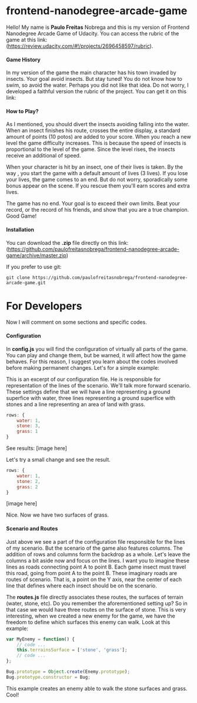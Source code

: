 # frontend-nanodegree-arcade-game
Hello! My name is **Paulo Freitas** Nobrega and this is my version of Frontend Nanodegree Arcade Game of Udacity. You can access the rubric of the game at this link: (https://review.udacity.com/#!/projects/2696458597/rubric).

#### Game History
In my version of the game the main character has his town invaded by insects. Your goal avoid insects. But stay tuned! You do not know how to swim, so avoid the water. Perhaps you did not like that idea. Do not worry, I developed a faithful version the rubric of the project. You can get it on this link:

#### How to Play?
As I mentioned, you should divert the insects avoiding falling into the water. When an insect finishes his route, crosses the entire display, a standard amount of points (10 potos) are added to your score. When you reach a new level the game difficulty increases. This is because the speed of insects is proportional to the level of the game. Since the level rises, the insects receive an additional of speed.

When your character is hit by an insect, one of their lives is taken. By the way , you start the game with a default amount of lives (3 lives). If you lose your lives, the game comes to an end. But do not worry, sporadically some bonus appear on the scene. If you rescue them you'll earn scores and extra lives.

The game has no end. Your goal is to exceed their own limits. Beat your record, or the record of his friends, and show that you are a true champion. Good Game!

#### Installation
You can download the **.zip** file directly on this link: (https://github.com/paulofreitasnobrega/frontend-nanodegree-arcade-game/archive/master.zip)

If you prefer to use git:

```git
git clone https://github.com/paulofreitasnobrega/frontend-nanodegree-arcade-game.git
```
# For Developers
Now I will comment on some sections and specific codes.

#### Configuration
In **config.js** you will find the configuration of virtually all parts of the game. You can play and change them, but be warned, it will affect how the game behaves. For this reason, I suggest you learn about the codes involved before making permanent changes. Let's for a simple example:

This is an excerpt of our configuration file. He is responsible for representation of the lines of the scenario. We'll talk more forward scenario. These settings define that we will have a line representing a ground superfice with water, three lines representing a ground superfice with stones and a line representing an area of land with grass.

```javascript
rows: {
    water: 1,
    stone: 3,
    grass: 1
}
```

See results:
[image here]

Let's try a small change and see the result.

```javascript
rows: {
    water: 1,
    stone: 2,
    grass: 2
}
```

[image here]

Nice. Now we have two surfaces of grass.

#### Scenario and Routes
Just above we see a part of the configuration file responsible for the lines of my scenario. But the scenario of the game also features columns. The addition of rows and columns form the backdrop as a whole.
Let's leave the columns a bit aside now and focus on the lines. I want you to imagine these lines as roads connecting point A to point B. Each game insect must travel this road, going from point A to the point B. These imaginary roads are routes of scenario. That is, a point on the Y axis, near the center of each line that defines where each insect should be on the scenario.

The **routes.js** file directly associates these routes, the surfaces of terrain (water, stone, etc). Do you remember the aforementioned setting up? So in that case we would have three routes on the surface of stone. This is very interesting, when we created a new enemy for the game, we have the freedom to define which surfaces this enemy can walk. Look at this example:

```javascript
var MyEnemy = function() {
    // code ...
    this.terrainsSurface = ['stone', 'grass'];
    // code ...
};

Bug.prototype = Object.create(Enemy.prototype);
Bug.prototype.constructor = Bug;
```

This example creates an enemy able to walk the stone surfaces and grass. Cool!

